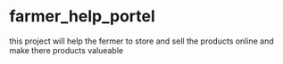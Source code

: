 # farmer_help_portel
this project will help the fermer to store and sell the products online and  make there products valueable
